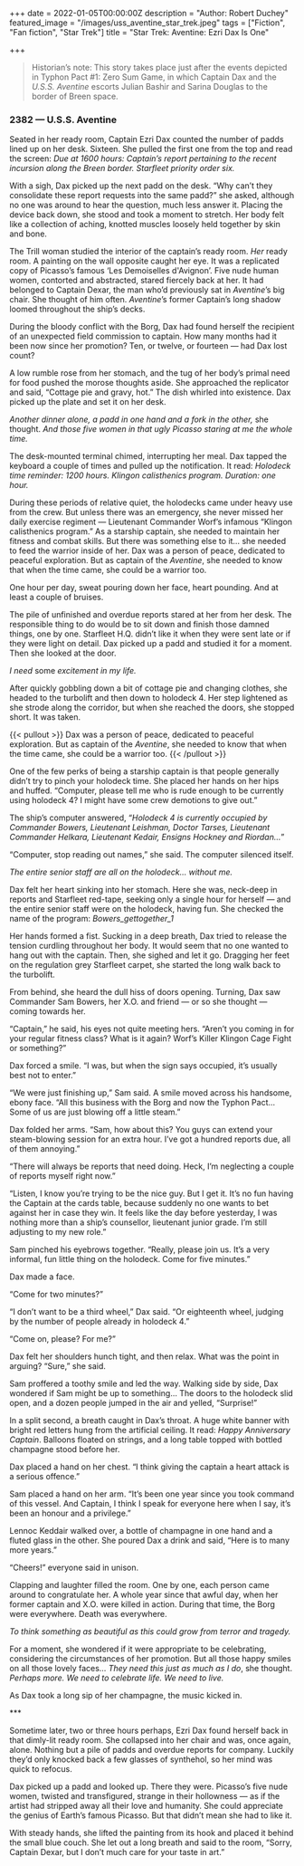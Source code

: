 +++
date = 2022-01-05T00:00:00Z
description = "Author: Robert Duchey"
featured_image = "/images/uss_aventine_star_trek.jpeg"
tags = ["Fiction", "Fan fiction", "Star Trek"]
title = "Star Trek: Aventine: Ezri Dax Is One"

+++
> Historian’s note: This story takes place just after the events depicted in Typhon Pact #1: Zero Sum Game, in which Captain Dax and the _U.S.S. Aventine_ escorts Julian Bashir and Sarina Douglas to the border of Breen space.

### 2382 — U.S.S. Aventine

<!--more-->

Seated in her ready room, Captain Ezri Dax counted the number of padds lined up on her desk. Sixteen. She pulled the first one from the top and read the screen: _Due at 1600 hours: Captain’s report pertaining to the recent incursion along the Breen border. Starfleet priority order six._

With a sigh, Dax picked up the next padd on the desk. “Why can’t they consolidate these report requests into the same padd?” she asked, although no one was around to hear the question, much less answer it. Placing the device back down, she stood and took a moment to stretch. Her body felt like a collection of aching, knotted muscles loosely held together by skin and bone.

The Trill woman studied the interior of the captain’s ready room. _Her_ ready room. A painting on the wall opposite caught her eye. It was a replicated copy of Picasso’s famous ‘Les Demoiselles d'Avignon’. Five nude human women, contorted and abstracted, stared fiercely back at her. It had belonged to Captain Dexar, the man who’d previously sat in _Aventine_’s big chair. She thought of him often. _Aventine_’s former Captain’s long shadow loomed throughout the ship’s decks.

During the bloody conflict with the Borg, Dax had found herself the recipient of an unexpected field commission to captain. How many months had it been now since her promotion? Ten, or twelve, or fourteen — had Dax lost count?

A low rumble rose from her stomach, and the tug of her body’s primal need for food pushed the morose thoughts aside. She approached the replicator and said, “Cottage pie and gravy, hot.” The dish whirled into existence. Dax picked up the plate and set it on her desk.

_Another dinner alone, a padd in one hand and a fork in the other,_ she thought. _And those five women in that ugly Picasso staring at me the whole time._

The desk-mounted terminal chimed, interrupting her meal. Dax tapped the keyboard a couple of times and pulled up the notification. It read: _Holodeck time reminder: 1200 hours. Klingon calisthenics program. Duration: one hour._

During these periods of relative quiet, the holodecks came under heavy use from the crew. But unless there was an emergency, she never missed her daily exercise regiment — Lieutenant Commander Worf’s infamous “Klingon calisthenics program.” As a starship captain, she needed to maintain her fitness and combat skills. But there was something else to it… she needed to feed the warrior inside of her. Dax was a person of peace, dedicated to peaceful exploration. But as captain of the _Aventine_, she needed to know that when the time came, she could be a warrior too.

One hour per day, sweat pouring down her face, heart pounding. And at least a couple of bruises.

The pile of unfinished and overdue reports stared at her from her desk. The responsible thing to do would be to sit down and finish those damned things, one by one. Starfleet H.Q. didn’t like it when they were sent late or if they were light on detail. Dax picked up a padd and studied it for a moment. Then she looked at the door.

_I need_ some _excitement in my life._

After quickly gobbling down a bit of cottage pie and changing clothes, she headed to the turbolift and then down to holodeck 4. Her step lightened as she strode along the corridor, but when she reached the doors, she stopped short. It was taken.

{{< pullout >}}
Dax was a person of peace, dedicated to peaceful exploration. But as captain of the _Aventine_, she needed to know that when the time came, she could be a warrior too.
{{< /pullout >}}

One of the few perks of being a starship captain is that people generally didn’t try to pinch your holodeck time. She placed her hands on her hips and huffed. “Computer, please tell me who is rude enough to be currently using holodeck 4? I might have some crew demotions to give out.”

The ship’s computer answered, “_Holodeck 4 is currently occupied by Commander Bowers, Lieutenant Leishman, Doctor Tarses, Lieutenant Commander Helkara, Lieutenant Kedair, Ensigns Hockney and Riordan…_”

“Computer, stop reading out names,” she said. The computer silenced itself.

_The entire senior staff are all on the holodeck… without me._

Dax felt her heart sinking into her stomach. Here she was, neck-deep in reports and Starfleet red-tape, seeking only a single hour for herself — and the entire senior staff were on the holodeck, having fun. She checked the name of the program: _Bowers_gettogether_1_

Her hands formed a fist. Sucking in a deep breath, Dax tried to release the tension curdling throughout her body. It would seem that no one wanted to hang out with the captain. Then, she sighed and let it go. Dragging her feet on the regulation grey Starfleet carpet, she started the long walk back to the turbolift.

From behind, she heard the dull hiss of doors opening. Turning, Dax saw Commander Sam Bowers, her X.O. and friend — or so she thought — coming towards her.

“Captain,” he said, his eyes not quite meeting hers. “Aren’t you coming in for your regular fitness class? What is it again? Worf’s Killer Klingon Cage Fight or something?”

Dax forced a smile. “I was, but when the sign says occupied, it’s usually best not to enter.”

“We were just finishing up,” Sam said. A smile moved across his handsome, ebony face. “All this business with the Borg and now the Typhon Pact… Some of us are just blowing off a little steam.”

Dax folded her arms. “Sam, how about this? You guys can extend your steam-blowing session for an extra hour. I’ve got a hundred reports due, all of them annoying.”

“There will always be reports that need doing. Heck, I’m neglecting a couple of reports myself right now.”

“Listen, I know you’re trying to be the nice guy. But I get it. It’s no fun having the Captain at the cards table, because suddenly no one wants to bet against her in case they win. It feels like the day before yesterday, I was nothing more than a ship’s counsellor, lieutenant junior grade. I’m still adjusting to my new role.”

Sam pinched his eyebrows together. “Really, please join us. It’s a very informal, fun little thing on the holodeck. Come for five minutes.”

Dax made a face.

“Come for two minutes?”

“I don’t want to be a third wheel,” Dax said. “Or eighteenth wheel, judging by the number of people already in holodeck 4.”

“Come on, please? For me?”

Dax felt her shoulders hunch tight, and then relax. What was the point in arguing? “Sure,” she said.

Sam proffered a toothy smile and led the way. Walking side by side, Dax wondered if Sam might be up to something… The doors to the holodeck slid open, and a dozen people jumped in the air and yelled, “Surprise!”

In a split second, a breath caught in Dax’s throat. A huge white banner with bright red letters hung from the artificial ceiling. It read: _Happy Anniversary Captain_. Balloons floated on strings, and a long table topped with bottled champagne stood before her.

Dax placed a hand on her chest. “I think giving the captain a heart attack is a serious offence.”

Sam placed a hand on her arm. “It’s been one year since you took command of this vessel. And Captain, I think I speak for everyone here when I say, it’s been an honour and a privilege.”

Lennoc Keddair walked over, a bottle of champagne in one hand and a fluted glass in the other. She poured Dax a drink and said, “Here is to many more years.”

“Cheers!” everyone said in unison.

Clapping and laughter filled the room. One by one, each person came around to congratulate her. A whole year since that awful day, when her former captain and X.O. were killed in action. During that time, the Borg were everywhere. Death was everywhere.

_To think something as beautiful as this could grow from terror and tragedy._

For a moment, she wondered if it were appropriate to be celebrating, considering the circumstances of her promotion. But all those happy smiles on all those lovely faces… _They need this just as much as I do_, she thought. _Perhaps more. We need to celebrate life. We need to live._

As Dax took a long sip of her champagne, the music kicked in.

\***

Sometime later, two or three hours perhaps, Ezri Dax found herself back in that dimly-lit ready room. She collapsed into her chair and was, once again, alone. Nothing but a pile of padds and overdue reports for company. Luckily they’d only knocked back a few glasses of synthehol, so her mind was quick to refocus.

Dax picked up a padd and looked up. There they were. Picasso’s five nude women, twisted and transfigured, strange in their hollowness — as if the artist had stripped away all their love and humanity. She could appreciate the genius of Earth’s famous Picasso. But that didn’t mean she had to like it.

With steady hands, she lifted the painting from its hook and placed it behind the small blue couch. She let out a long breath and said to the room, “Sorry, Captain Dexar, but I don’t much care for your taste in art.”